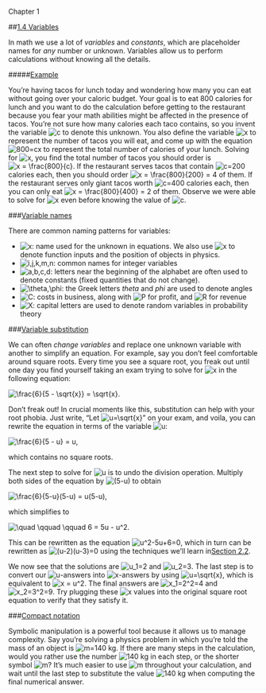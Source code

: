 Chapter 1    

##[1.4 Variables](part0001_split_004.md)

In math we use a lot of _variables_ and _constants_, which are placeholder names for _any_ number or unknown. Variables allow us to perform calculations without knowing all the details.

#####[Example](part0001_split_004.md)

You’re having tacos for lunch today and wondering how many you can eat without going over your caloric budget. Your goal is to eat 800 calories for lunch and you want to do the calculation before getting to the restaurant because you fear your math abilities might be affected in the presence of tacos. You’re not sure how many calories each taco contains, so you invent the variable ![c](00256.jpeg) to denote this unknown. You also define the variable ![x](00015.jpeg) to represent the number of tacos you will eat, and come up with the equation ![800=cx](00257.jpeg) to represent the total number of calories of your lunch. Solving for ![x](00015.jpeg), you find the total number of tacos you should order is ![x = \frac{800}{c}](00258.jpeg). If the restaurant serves tacos that contain ![c=200](00259.jpeg) calories each, then you should order ![x = \frac{800}{200} = 4](00260.jpeg) of them. If the restaurant serves only giant tacos worth ![c=400](00261.jpeg) calories each, then you can only eat ![x = \frac{800}{400} = 2](00262.jpeg) of them. Observe we were able to solve for ![x](00015.jpeg) even before knowing the value of ![c](00256.jpeg).

###[Variable names](part0001_split_004.md)

There are common naming patterns for variables:

-   ![x](00015.jpeg): name used for the unknown in equations. We also use ![x](00015.jpeg) to denote function inputs and the position of objects in physics.
-   ![i,j,k,m,n](00263.jpeg): common names for integer variables
-   ![a,b,c,d](00264.jpeg): letters near the beginning of the alphabet are often used to denote constants (fixed quantities that do not change).
-   ![\theta,\phi](00265.jpeg): the Greek letters _theta_ and _phi_ are used to denote angles
-   ![C](00266.jpeg): costs in business, along with ![P](00267.jpeg) for profit, and ![R](00268.jpeg) for revenue
-   ![X](00269.jpeg): capital letters are used to denote random variables in probability theory

###[Variable substitution](part0001_split_004.md)

We can often _change variables_ and replace one unknown variable with another to simplify an equation. For example, say you don’t feel comfortable around square roots. Every time you see a square root, you freak out until one day you find yourself taking an exam trying to solve for ![x](00015.jpeg) in the following equation:

![\frac{6}{5 - \sqrt{x}} = \sqrt{x}.](00270.jpeg)

Don’t freak out! In crucial moments like this, substitution can help with your root phobia. Just write, “Let ![u=\sqrt{x}](00271.jpeg)” on your exam, and voila, you can rewrite the equation in terms of the variable ![u](00272.jpeg):

![\frac{6}{5 - u} = u,](00273.jpeg)

which contains no square roots.

The next step to solve for ![u](00272.jpeg) is to undo the division operation. Multiply both sides of the equation by ![(5-u)](00274.jpeg) to obtain

![\frac{6}{5-u}(5-u) = u(5-u),](00275.jpeg)

which simplifies to

![\quad \qquad \qquad 6 =  5u - u^2.](00276.jpeg)

This can be rewritten as the equation ![u^2-5u+6=0](00277.jpeg), which in turn can be rewritten as ![(u-2)(u-3)=0](00278.jpeg) using the techniques we’ll learn in[Section 2.2](part0002_split_002.md).

We now see that the solutions are ![u_1=2](00279.jpeg) and ![u_2=3](00280.jpeg). The last step is to convert our ![u](00272.jpeg)\-answers into ![x](00015.jpeg)\-answers by using ![u=\sqrt{x}](00271.jpeg), which is equivalent to ![x = u^2](00281.jpeg). The final answers are ![x_1=2^2=4](00282.jpeg) and ![x_2=3^2=9](00283.jpeg). Try plugging these ![x](00015.jpeg) values into the original square root equation to verify that they satisfy it.

###[Compact notation](part0001_split_004.md)

Symbolic manipulation is a powerful tool because it allows us to manage complexity. Say you’re solving a physics problem in which you’re told the mass of an object is ![m=140](00284.jpeg) kg. If there are many steps in the calculation, would you rather use the number ![140](00285.jpeg) kg in each step, or the shorter symbol ![m](00053.jpeg)? It’s much easier to use ![m](00053.jpeg) throughout your calculation, and wait until the last step to substitute the value ![140](00285.jpeg) kg when computing the final numerical answer.
